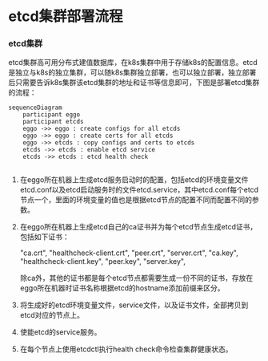 # etcd集群部署流程

### etcd集群

etcd集群高可用分布式建值数据库，在k8s集群中用于存储k8s的配置信息。etcd是独立与k8s的独立集群，可以随k8s集群独立部署，也可以独立部署，独立部署后只需要告诉k8s集群该etcd集群的地址和证书等信息即可，下图是部署etcd集群的流程：

~~~mermaid
sequenceDiagram
    participant eggo
    participant etcds
    eggo ->> eggo : create configs for all etcds
    eggo ->> eggo : create certs for all etcds
    eggo ->> etcds : copy configs and certs to etcds
    etcds ->> etcds : enable etcd service
    etcds ->> etcds : etcd health check
    
~~~

1. 在eggo所在机器上生成etcd服务启动时的配置，包括etcd的环境变量文件etcd.conf以及etcd启动服务时的文件etcd.service，其中etcd.conf每个etcd节点一个，里面的环境变量的值也是根据etcd节点的配置不同而配置不同的参数。

2. 在eggo所在机器上生成etcd自己的ca证书并为每个etcd节点生成etcd证书，包括如下证书：

   "ca.crt", "healthcheck-client.crt", "peer.crt", "server.crt",
    "ca.key", "healthcheck-client.key", "peer.key", "server.key",

   除ca外，其他的证书都是每个etcd节点都需要生成一份不同的证书，存放在eggo所在机器时证书名称根据etcd的hostname添加前缀来区分。
   
3. 将生成好的etcd环境变量文件，service文件，以及证书文件，全部拷贝到etcd对应的节点上。

4. 使能etcd的service服务。

5. 在每个节点上使用etcdctl执行health check命令检查集群健康状态。